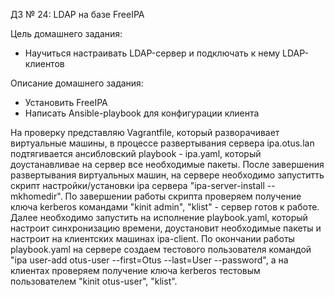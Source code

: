 ДЗ № 24: LDAP на базе FreeIPA

Цель домашнего задания:
  - Научиться настраивать LDAP-сервер и подключать к нему LDAP-клиентов

Описание домашнего задания:
  - Установить FreeIPA
  - Написать Ansible-playbook для конфигурации клиента

На проверку представляю Vagrantfile, который разворачивает виртуальные машины, в процессе развертывания сервера ipa.otus.lan подтягивается ансибловский playbook - ipa.yaml, который доустанавливае на сервер все необходимые пакеты. 
После завершения развертывания виртуальных машин, на сервере необходимо запуститть скрипт настройки/установки ipa сервера "ipa-server-install --mkhomedir". 
По завершении работы скрипта проверяем получение ключа kerberos командами "kinit admin", "klist" - cервер готов к работе.
Далее необходимо запустить на исполнение playbook.yaml, который настроит синхронизацию времени, доустановит необходимые пакеты и настроит на клиентских машинах ipa-client.
По окончании работы playbook.yaml на сервере создаем тестового пользователя командой "ipa user-add otus-user --first=Otus --last=User --password", а на клиентах проверяем получение ключа kerberos тестовым пользователем "kinit otus-user", "klist".
